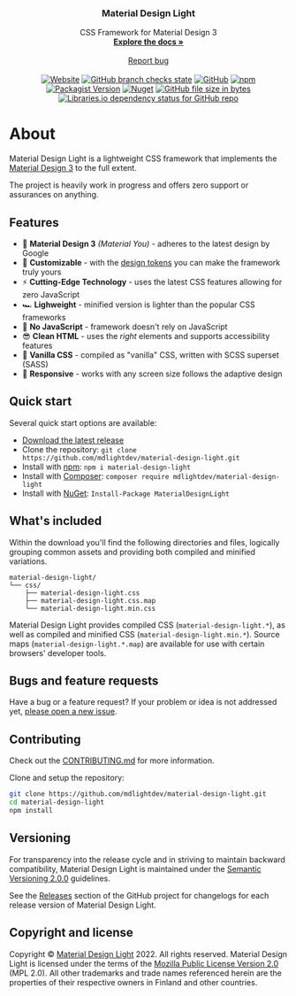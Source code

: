 <div align="center">
<h3 align="center">Material Design Light</h3>

  <p align="center">
    CSS Framework for Material Design 3
    <br />
    <a href="https://www.materialdesignlight.com/"><strong>Explore the docs »</strong></a>
    <br />
    <br />
    <a href="https://github.com/mdlightdev/material-design-light/issues">Report bug</a>
    <br />
    <br />
    <a href="https://www.materialdesignlight.com/"><img alt="Website" src="https://img.shields.io/website?url=https%3A%2F%2Fwww.materialdesignlight.com%2F"></a>
    <a href="https://github.com/mdlightdev/material-design-light/actions"><img alt="GitHub branch checks state" src="https://img.shields.io/github/checks-status/mdlightdev/material-design-light/main"></a>
    <a href="https://github.com/mdlightdev/material-design-light/blob/main/LICENSE"><img alt="GitHub" src="https://img.shields.io/github/license/mdlightdev/material-design-light"></a>
    <a href="https://www.npmjs.com/package/material-design-light"><img alt="npm" src="https://img.shields.io/npm/v/material-design-light"></a>
    <a href="https://packagist.org/packages/mdlightdev/material-design-light"><img alt="Packagist Version" src="https://img.shields.io/packagist/v/mdlightdev/material-design-light"></a>
    <a href="https://www.nuget.org/packages/MaterialDesignLight/"><img alt="Nuget" src="https://img.shields.io/nuget/v/MaterialDesignLight"></a>
    <a href="https://github.com/mdlightdev/material-design-light/blob/main/dist/css/material-design-light.min.css"><img alt="GitHub file size in bytes" src="https://img.shields.io/github/size/mdlightdev/material-design-light/dist/css/material-design-light.min.css?label=CSS%20minified%20size"></a>
    <a href="https://github.com/mdlightdev/material-design-light/blob/main/package.json"><img alt="Libraries.io dependency status for GitHub repo" src="https://img.shields.io/librariesio/github/mdlightdev/material-design-light"></a>
</p>
</div>

# About

Material Design Light is a lightweight CSS framework that implements the [Material Design 3](https://m3.material.io/) to
the full extent.

The project is heavily work in progress and offers zero support or assurances on anything.

## Features

- 💅 **Material Design 3** _(Material You)_ - adheres to the latest design by Google
- 🎨 **Customizable** - with the [design tokens](./scss/tokens/sys/) you can make the framework truly yours
- ⚡ **Cutting-Edge Technology** - uses the latest CSS features allowing for zero JavaScript
- 🏎 **Lighweight** - minified version is lighter than the popular CSS frameworks
- 🤟 **No JavaScript** - framework doesn't rely on JavaScript
- 😎 **Clean HTML** - uses the _right_ elements and supports accessibility features
- 🔧 **Vanilla CSS** - compiled as "vanilla" CSS, written with SCSS superset (SASS)
- 📱 **Responsive** - works with any screen size follows the adaptive design

## Quick start

Several quick start options are available:

- [Download the latest release](https://github.com/mdlightdev/material-design-light/releases/latest)
- Clone the repository: `git clone https://github.com/mdlightdev/material-design-light.git`
- Install with [npm](https://www.npmjs.com/package/material-design-light): `npm i material-design-light`
- Install
  with [Composer](https://packagist.org/packages/mdlightdev/material-design-light): `composer require mdlightdev/material-design-light`
- Install with [NuGet](https://www.nuget.org/packages/MaterialDesignLight/): `Install-Package MaterialDesignLight`

## What's included

Within the download you'll find the following directories and files, logically grouping common assets and providing both
compiled and minified variations.

```text
material-design-light/
└── css/
    ├── material-design-light.css
    ├── material-design-light.css.map
    └── material-design-light.min.css
```

Material Design Light provides compiled CSS (`material-design-light.*`), as well as compiled and minified
CSS (`material-design-light.min.*`). Source maps (`material-design-light.*.map`) are available for use with certain
browsers' developer tools.

## Bugs and feature requests

Have a bug or a feature request? If your problem or idea is not addressed
yet, [please open a new issue](https://github.com/mdlightdev/material-design-light/issues/new/choose).

## Contributing

Check out the [CONTRIBUTING.md](CONTRIBUTING.md) for more information.

Clone and setup the repository:

```sh
git clone https://github.com/mdlightdev/material-design-light.git
cd material-design-light
npm install
```

## Versioning

For transparency into the release cycle and in striving to maintain backward compatibility, Material Design Light is
maintained under the [Semantic Versioning 2.0.0](https://semver.org/spec/v2.0.0.html) guidelines.

See the [Releases](https://github.com/mdlightdev/material-design-light/releases) section of the GitHub project for
changelogs for each release version of Material Design Light.

## Copyright and license

Copyright © [Material Design Light](https://github.com/mdlightdev) 2022. All rights reserved. Material Design Light is
licensed under the terms of
the [Mozilla Public License Version 2.0](https://github.com/mdlightdev/material-design-light/blob/main/LICENSE) (MPL
2.0). All other trademarks and trade names referenced herein are the properties of their respective owners in Finland
and other countries.
